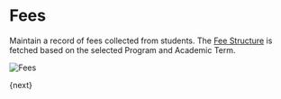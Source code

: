 # Fees

Maintain a record of fees collected from students.
The [Fee Structure](/docs/user/manual/en/education/fees/fee-structure.html) is fetched based on the selected Program and Academic Term.

<img class="screenshot" alt="Fees" src="/docs/assets/img/education/fees/fees.png">

{next}